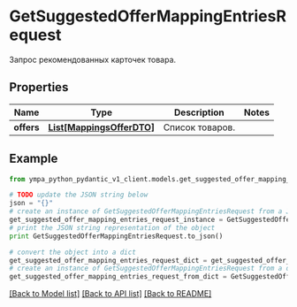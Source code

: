 # GetSuggestedOfferMappingEntriesRequest

Запрос рекомендованных карточек товара.

## Properties
Name | Type | Description | Notes
------------ | ------------- | ------------- | -------------
**offers** | [**List[MappingsOfferDTO]**](MappingsOfferDTO.md) | Список товаров. | 

## Example

```python
from ympa_python_pydantic_v1_client.models.get_suggested_offer_mapping_entries_request import GetSuggestedOfferMappingEntriesRequest

# TODO update the JSON string below
json = "{}"
# create an instance of GetSuggestedOfferMappingEntriesRequest from a JSON string
get_suggested_offer_mapping_entries_request_instance = GetSuggestedOfferMappingEntriesRequest.from_json(json)
# print the JSON string representation of the object
print GetSuggestedOfferMappingEntriesRequest.to_json()

# convert the object into a dict
get_suggested_offer_mapping_entries_request_dict = get_suggested_offer_mapping_entries_request_instance.to_dict()
# create an instance of GetSuggestedOfferMappingEntriesRequest from a dict
get_suggested_offer_mapping_entries_request_from_dict = GetSuggestedOfferMappingEntriesRequest.from_dict(get_suggested_offer_mapping_entries_request_dict)
```
[[Back to Model list]](../README.md#documentation-for-models) [[Back to API list]](../README.md#documentation-for-api-endpoints) [[Back to README]](../README.md)



